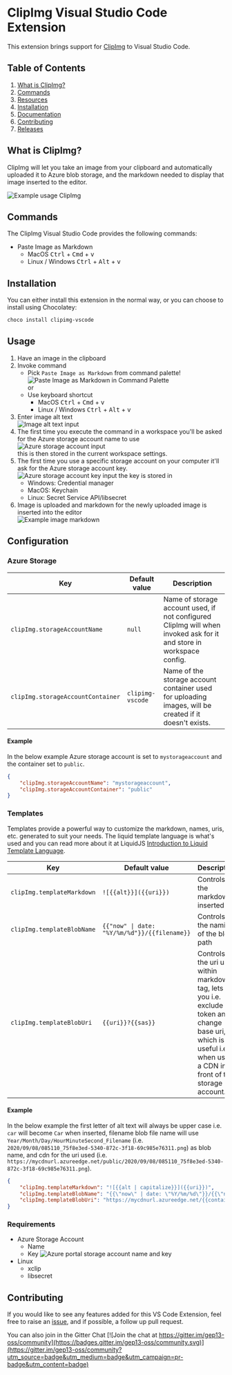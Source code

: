 # ClipImg Visual Studio Code Extension

This extension brings support for [ClipImg](https://github.com/gep13-oss/clipimg-vscode) to Visual Studio Code.

## Table of Contents

1. [What is ClipImg?](#what-is-clipimg)
1. [Commands](#commands)
1. [Resources](#resources)
1. [Installation](#installation)
1. [Documentation](#documentation)
1. [Contributing](#contributing)
1. [Releases](#releases)

## What is ClipImg?

ClipImg will let you take an image from your clipboard and automatically uploaded it to Azure blob storage, and the markdown needed to display that image inserted to the editor.

![Example usage ClipImg](https://clipimg.blob.core.windows.net/clipimg-vscode/2020/09/06/056f020b-dbf5-4ce7-8fee-60364f53e0c4.gif?sv=2019-02-02&st=2020-09-06T18%3A53%3A00Z&se=2030-09-07T18%3A53%3A00Z&sr=b&sp=r&sig=WODnerlYHYnA869E4TLJGI1wphm9uj6S%2FhI3kl1H3YI%3D)

## Commands

The ClipImg Visual Studio Code provides the following commands:

* Paste Image as Markdown
    * MacOS <kbd>Ctrl</kbd> + <kbd>Cmd</kbd> + <kbd>v</kbd>
    * Linux / Windows <kbd>Ctrl</kbd> + <kbd>Alt</kbd> + <kbd>v</kbd>

## Installation

You can either install this extension in the normal way, or you can choose to install using Chocolatey:

```powershell
choco install clipimg-vscode
```

## Usage

1. Have an image in the clipboard
1. Invoke command
    * Pick `Paste Image as Markdown` from command palette!<br/>
    ![Paste Image as Markdown in Command Palette](https://clipimg.blob.core.windows.net/clipimg-vscode/2020/09/06/1e3da757-6c35-cfd1-79e5-26df02236946.png?sv=2019-12-12&st=2020-09-05T14%3A51%3A52Z&se=2030-09-06T14%3A51%3A52Z&sr=b&sp=r&sig=vh4TxVmnFcoQfR4QVAHQ%2B2d1E4AciBXDVljZRpEUWAo%3D)<br/>or
    * Use keyboard shortcut
        * MacOS <kbd>Ctrl</kbd> + <kbd>Cmd</kbd> + <kbd>v</kbd>
        * Linux / Windows <kbd>Ctrl</kbd> + <kbd>Alt</kbd> + <kbd>v</kbd>
1. Enter image alt text<br/>![Image alt text input](https://clipimg.blob.core.windows.net/clipimg-vscode/2020/09/06/9a2251d7-08cf-72e5-d158-4cc5676add06.png?sv=2019-12-12&st=2020-09-05T14%3A57%3A25Z&se=2030-09-06T14%3A57%3A25Z&sr=b&sp=r&sig=POT%2Bd0dfrAZxewCNhq8WUUj9xi3Uh23K170i2QcKip4%3D)
1. The first time you execute the command in a workspace you'll be asked for the Azure storage account name to use<br/>
![Azure storage account input](https://clipimg.blob.core.windows.net/clipimg-vscode/2020/09/06/8b160ae5-e702-a119-86e5-0d1324f4140c.png?sv=2019-12-12&st=2020-09-05T15%3A00%3A26Z&se=2030-09-06T15%3A00%3A26Z&sr=b&sp=r&sig=xESopPy9X9hGidHH4BGD4NPEn4%2BSYbKSqvJEifpmX8o%3D)<br/>
this is then stored in the current workspace settings.
1. The first time you use a specific storage account on your computer it'll ask for the Azure storage account key.</br>
![Azure storage account key input](https://clipimg.blob.core.windows.net/clipimg-vscode/2020/09/06/911030b1-7b7a-a642-5aad-ac32f512af0e.png?sv=2019-12-12&st=2020-09-05T15%3A04%3A43Z&se=2030-09-06T15%3A04%3A43Z&sr=b&sp=r&sig=WgECpUxYCyaDf%2FjXrOHDEuxG3a46QLwaccvCJkajiNw%3D)
the key is stored in
    * Windows: Credential manager
    * MacOS: Keychain
    * Linux: Secret Service API/libsecret
1. Image is uploaded and markdown for the newly uploaded image is inserted into the editor</br>
![Example image markdown](https://clipimg.blob.core.windows.net/clipimg-vscode/2020/09/06/5319cd97-a3a9-17e9-86d4-3a21182ca5d0.png?sv=2019-12-12&st=2020-09-05T15%3A22%3A24Z&se=2030-09-06T15%3A22%3A24Z&sr=b&sp=r&sig=jwSUpS89MJa%2BvQ5GOQR%2BQ%2BcMI8MyUJq1tvBK83qIK30%3D)

## Configuration

### Azure Storage

| Key                               | Default value    | Description                          |
|-----------------------------------|------------------|--------------------------------------|
| `clipImg.storageAccountName`      | `null`           | Name of storage account used, if not configured ClipImg will when invoked ask for it and store in workspace config. |
| `clipImg.storageAccountContainer` | `clipimg-vscode` | Name of the storage account container used for uploading images, will be created if it doesn't exists. |

#### Example

In the below example Azure storage account is set to `mystorageaccount` and the container set to `public`.

```json
{
    "clipImg.storageAccountName": "mystorageaccount",
    "clipImg.storageAccountContainer": "public"
}
```

### Templates

Templates provide a powerful way to customize the markdown, names, uris, etc. generated to suit your needs.
The liquid template language is what's used and you can read more about it at LiquidJS [
Introduction to Liquid Template Language](https://liquidjs.com/tutorials/intro-to-liquid.html).

| Key                               | Default value                                     | Description                          |
|-----------------------------------|---------------------------------------------------|--------------------------------------|
| `clipImg.templateMarkdown`        | `![{{alt}}]({{uri}})`                             | Controls the markdown inserted       |
| `clipImg.templateBlobName`        | <code>{{\"now\" \| date: \"%Y/%m/%d\"}}/{{filename}}</code>   | Controls the naming of the blob path |
| `clipImg.templateBlobUri`         | `{{uri}}?{{sas}}`                                 | Controls the uri used within markdown tag, lets you i.e. exclude sas token and change base uri, which is useful i.e. when using a CDN in-front of the storage account.  |

#### Example

In the below example the first letter of alt text will always be upper case i.e. `car` will become `Car` when inserted, filename blob file name will use `Year/Month/Day/HourMinuteSecond_Filename` (i.e. `2020/09/08/085110_75f8e3ed-5340-872c-3f18-69c985e76311.png`) as blob name, and cdn for the uri used (i.e. `https://mycdnurl.azureedge.net/public/2020/09/08/085110_75f8e3ed-5340-872c-3f18-69c985e76311.png`).

```json
{
    "clipImg.templateMarkdown": "![{{alt | capitalize}}]({{uri}})",
    "clipImg.templateBlobName": "{{\"now\" | date: \"%Y/%m/%d\"}}/{{\"now\" | date: \"%H%M%S\"}}_{{filename}}",
    "clipImg.templateBlobUri": "https://mycdnurl.azureedge.net/{{container}}/{{blob}}"
}
```

### Requirements

* Azure Storage Account
  * Name
  * Key
    ![Azure portal storage account name and key](https://clipimg.blob.core.windows.net/clipimg-vscode/2020/09/06/b9c20692-3eb1-e630-bd03-89e95c902076.png?sv=2019-12-12&st=2020-09-05T16%3A02%3A30Z&se=2030-09-06T16%3A02%3A30Z&sr=b&sp=r&sig=aPEl4ploTM%2Bdy6t73n2eH8hBbWWRl9BNS09D0Y2%2FXlI%3D)
* Linux
  * xclip
  * libsecret

## Contributing

If you would like to see any features added for this VS Code Extension, feel free to raise an [issue](https://github.com/gep13-oss/clipimg-vscode/issues), and if possible, a follow up pull request.

You can also join in the Gitter Chat [![Join the chat at https://gitter.im/gep13-oss/community](https://badges.gitter.im/gep13-oss/community.svg)](https://gitter.im/gep13-oss/community?utm_source=badge&utm_medium=badge&utm_campaign=pr-badge&utm_content=badge)
